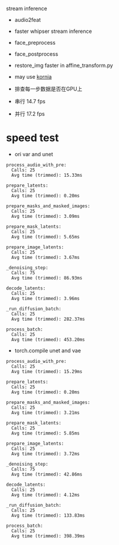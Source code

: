 
stream inference
* audio2feat
* faster whipser stream inference
* face_preprocess
* face_postprocess
* restore_img faster in affine_transform.py
* may use [kornia](https://kornia.readthedocs.io/en/latest/geometry.transform.html#kornia.geometry.transform.warp_affine)

* 排查每一步数据是否在GPU上

* 串行 14.7 fps
* 并行 17.2 fps

# speed test
* ori var and unet
```
process_audio_with_pre:
  Calls: 25
  Avg time (trimmed): 15.33ms

prepare_latents:
  Calls: 25
  Avg time (trimmed): 0.20ms

prepare_masks_and_masked_images:
  Calls: 25
  Avg time (trimmed): 3.09ms

prepare_mask_latents:
  Calls: 25
  Avg time (trimmed): 5.65ms

prepare_image_latents:
  Calls: 25
  Avg time (trimmed): 3.67ms

_denoising_step:
  Calls: 75
  Avg time (trimmed): 86.93ms

decode_latents:
  Calls: 25
  Avg time (trimmed): 3.96ms

_run_diffusion_batch:
  Calls: 25
  Avg time (trimmed): 282.37ms

process_batch:
  Calls: 25
  Avg time (trimmed): 453.20ms
```

* torch.compile unet and vae
```
process_audio_with_pre:
  Calls: 25
  Avg time (trimmed): 15.29ms

prepare_latents:
  Calls: 25
  Avg time (trimmed): 0.20ms

prepare_masks_and_masked_images:
  Calls: 25
  Avg time (trimmed): 3.21ms

prepare_mask_latents:
  Calls: 25
  Avg time (trimmed): 5.85ms

prepare_image_latents:
  Calls: 25
  Avg time (trimmed): 3.72ms

_denoising_step:
  Calls: 75
  Avg time (trimmed): 42.86ms

decode_latents:
  Calls: 25
  Avg time (trimmed): 4.12ms

_run_diffusion_batch:
  Calls: 25
  Avg time (trimmed): 133.83ms

process_batch:
  Calls: 25
  Avg time (trimmed): 398.39ms
```
